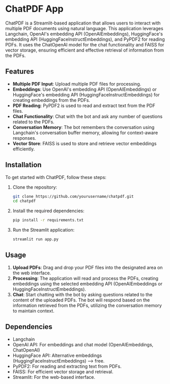 # ChatPDF App

ChatPDF is a Streamlit-based application that allows users to interact with multiple PDF documents using natural language. This application leverages Langchain, OpenAI's embedding API (OpenAIEmbeddings), HuggingFace's embedding API (HuggingFaceInstructEmbeddings), and PyPDF2 for reading PDFs. It uses the ChatOpenAI model for the chat functionality and FAISS for vector storage, ensuring efficient and effective retrieval of information from the PDFs.

## Features

- **Multiple PDF Input**: Upload multiple PDF files for processing.
- **Embeddings**: Use OpenAI's embedding API (OpenAIEmbeddings) or HuggingFace's embedding API (HuggingFaceInstructEmbeddings) for creating embeddings from the PDFs.
- **PDF Reading**: PyPDF2 is used to read and extract text from the PDF files.
- **Chat Functionality**: Chat with the bot and ask any number of questions related to the PDFs.
- **Conversation Memory**: The bot remembers the conversation using Langchain's conversation buffer memory, allowing for context-aware responses.
- **Vector Store**: FAISS is used to store and retrieve vector embeddings efficiently.

## Installation

To get started with ChatPDF, follow these steps:

1. Clone the repository:
    ```bash
    git clone https://github.com/yourusername/chatpdf.git
    cd chatpdf
    ```

2. Install the required dependencies:
    ```bash
    pip install -r requirements.txt
    ```

3. Run the Streamlit application:
    ```bash
    streamlit run app.py
    ```

## Usage

1. **Upload PDFs**: Drag and drop your PDF files into the designated area on the web interface.
2. **Processing**: The application will read and process the PDFs, creating embeddings using the selected embedding API (OpenAIEmbeddings or HuggingFaceInstructEmbeddings).
3. **Chat**: Start chatting with the bot by asking questions related to the content of the uploaded PDFs. The bot will respond based on the information retrieved from the PDFs, utilizing the conversation memory to maintain context.

## Dependencies
- Langchain
- OpenAI API: For embeddings and chat model (OpenAIEmbeddings, ChatOpenAI)
- HuggingFace API: Alternative embeddings (HuggingFaceInstructEmbeddings) --> free.
- PyPDF2: For reading and extracting text from PDFs.
- FAISS: For efficient vector storage and retrieval.
- Streamlit: For the web-based interface.

